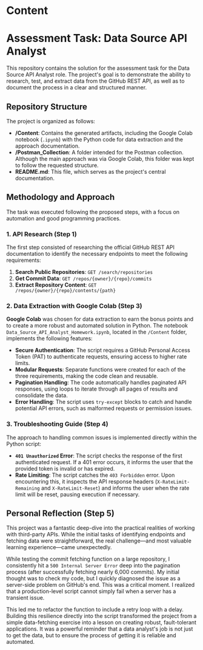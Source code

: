 # Content 
# Assessment Task: Data Source API Analyst

This repository contains the solution for the assessment task for the Data Source API Analyst role. The project's goal is to demonstrate the ability to research, test, and extract data from the GitHub REST API, as well as to document the process in a clear and structured manner.

## Repository Structure

The project is organized as follows:

-   **/Content**: Contains the generated artifacts, including the Google Colab notebook (`.ipynb`) with the Python code for data extraction and the approach documentation.
-   **/Postman_Collection**: A folder intended for the Postman collection. Although the main approach was via Google Colab, this folder was kept to follow the requested structure.
-   **README.md**: This file, which serves as the project's central documentation.

## Methodology and Approach

The task was executed following the proposed steps, with a focus on automation and good programming practices.

### 1. API Research (Step 1)

The first step consisted of researching the official GitHub REST API documentation to identify the necessary endpoints to meet the following requirements:

1.  **Search Public Repositories**: `GET /search/repositories`
2.  **Get Commit Data**: `GET /repos/{owner}/{repo}/commits`
3.  **Extract Repository Content**: `GET /repos/{owner}/{repo}/contents/{path}`

### 2. Data Extraction with Google Colab (Step 3)

**Google Colab** was chosen for data extraction to earn the bonus points and to create a more robust and automated solution in Python. The notebook `Data_Source_API_Analyst_Homework.ipynb`, located in the `/Content` folder, implements the following features:

-   **Secure Authentication**: The script requires a GitHub Personal Access Token (PAT) to authenticate requests, ensuring access to higher rate limits.
-   **Modular Requests**: Separate functions were created for each of the three requirements, making the code clean and reusable.
-   **Pagination Handling**: The code automatically handles paginated API responses, using loops to iterate through all pages of results and consolidate the data.
-   **Error Handling**: The script uses `try-except` blocks to catch and handle potential API errors, such as malformed requests or permission issues.

### 3. Troubleshooting Guide (Step 4)

The approach to handling common issues is implemented directly within the Python script:

-   **`401 Unauthorized` Error**: The script checks the response of the first authenticated request. If a 401 error occurs, it informs the user that the provided token is invalid or has expired.
-   **Rate Limiting**: The script catches the `403 Forbidden` error. Upon encountering this, it inspects the API response headers (`X-RateLimit-Remaining` and `X-RateLimit-Reset`) and informs the user when the rate limit will be reset, pausing execution if necessary.

## Personal Reflection (Step 5)

This project was a fantastic deep-dive into the practical realities of working with third-party APIs. While the initial tasks of identifying endpoints and fetching data were straightforward, the real challenge—and most valuable learning experience—came unexpectedly.

While testing the commit fetching function on a large repository, I consistently hit a `500 Internal Server Error` deep into the pagination process (after successfully fetching nearly 6,000 commits). My initial thought was to check my code, but I quickly diagnosed the issue as a server-side problem on GitHub's end. This was a critical moment. I realized that a production-level script cannot simply fail when a server has a transient issue.

This led me to refactor the function to include a retry loop with a delay. Building this resilience directly into the script transformed the project from a simple data-fetching exercise into a lesson on creating robust, fault-tolerant applications. It was a powerful reminder that a data analyst's job is not just to get the data, but to ensure the process of getting it is reliable and automated.
